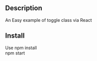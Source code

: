 ## Description
An Easy example of toggle class via React

## Install
Use npm install
<br>
npm start
